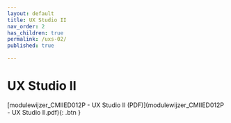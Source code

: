 ```yaml
---
layout: default
title: UX Studio II
nav_order: 2
has_children: true
permalink: /uxs-02/
published: true

---
```


# UX Studio II

[modulewijzer_CMIIED012P - UX Studio II (PDF)](modulewijzer_CMIIED012P - UX Studio II.pdf){: .btn }